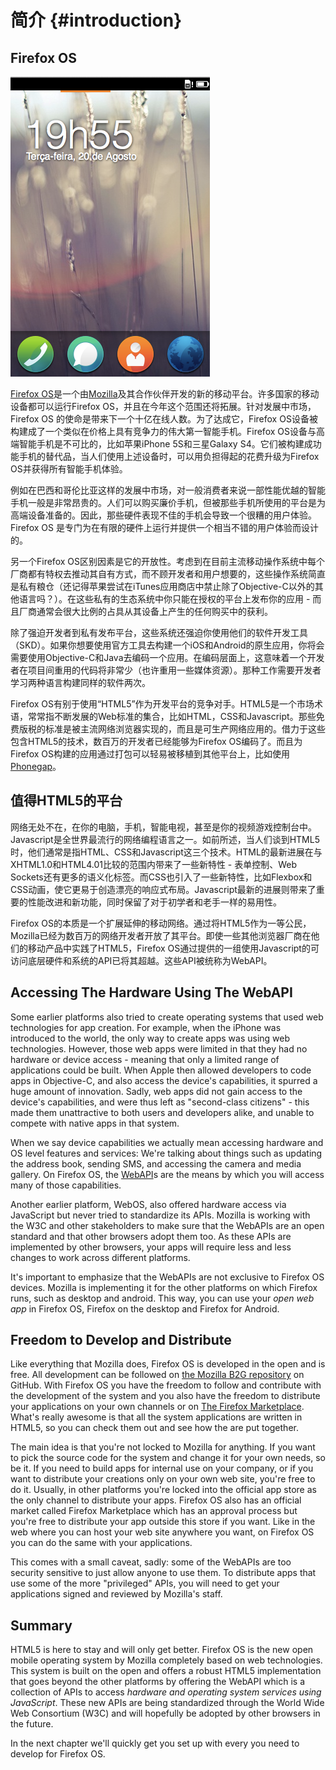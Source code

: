 # 简介 {#introduction}

## Firefox OS

![Firefox OS](images/originals/firefox_os_simulator.png)

[Firefox OS](http://www.mozilla.org/firefox/os/)是一个由[Mozilla](http://mozilla.org)及其合作伙伴开发的新的移动平台。许多国家的移动设备都可以运行Firefox OS，并且在今年这个范围还将拓展。针对发展中市场，Firefox OS 的使命是带来下一个十亿在线人数。为了达成它，Firefox OS设备被构建成了一个类似在价格上具有竞争力的伟大第一智能手机。Firefox OS设备与高端智能手机是不可比的，比如苹果iPhone 5S和三星Galaxy S4。它们被构建成功能手机的替代品，当人们使用上述设备时，可以用负担得起的花费升级为Firefox OS并获得所有智能手机体验。

例如在巴西和哥伦比亚这样的发展中市场，对一般消费者来说一部性能优越的智能手机一般是非常昂贵的。人们可以购买廉价手机，但被那些手机所使用的平台是为高端设备准备的。因此，那些硬件表现不佳的手机会导致一个很糟的用户体验。Firefox OS 是专门为在有限的硬件上运行并提供一个相当不错的用户体验而设计的。

另一个Firefox OS区别因素是它的开放性。考虑到在目前主流移动操作系统中每个厂商都有特权去推动其自有方式，而不顾开发者和用户想要的，这些操作系统简直是私有粮仓（还记得苹果尝试在iTunes应用商店中禁止除了Objective-C以外的其他语言吗？）。在这些私有的生态系统中你只能在授权的平台上发布你的应用 - 而且厂商通常会很大比例的占具从其设备上产生的任何购买中的获利。

除了强迫开发者到私有发布平台，这些系统还强迫你使用他们的软件开发工具（SKD）。如果你想要使用官方工具去构建一个iOS和Android的原生应用，你将会需要使用Objective-C和Java去编码一个应用。在编码层面上，这意味着一个开发者在项目间重用的代码将非常少（也许重用一些媒体资源）。那种工作需要开发者学习两种语言构建同样的软件两次。

Firefox OS有别于使用“HTML5”作为开发平台的竞争对手。HTML5是一个市场术语，常常指不断发展的Web标准的集合，比如HTML，CSS和Javascript。那些免费版税的标准是被主流网络浏览器实现的，而且是可生产网络应用的。借力于这些包含HTML5的技术，数百万的开发者已经能够为Firefox OS编码了。而且为Firefox OS构建的应用通过打包可以轻易被移植到其他平台上，比如使用[Phonegap](http://phonegap.com)。

## 值得HTML5的平台

网络无处不在，在你的电脑，手机，智能电视，甚至是你的视频游戏控制台中。Javascript是全世界最流行的网络编程语言之一。如前所述，当人们谈到HTML5时，他们通常是指HTML、CSS和Javascript这三个技术。HTML的最新进展在与XHTML1.0和HTML4.01比较的范围内带来了一些新特性 - 表单控制、Web Sockets还有更多的语义化标签。而CSS也引入了一些新特性，比如Flexbox和CSS动画，使它更易于创造漂亮的响应式布局。Javascript最新的进展则带来了重要的性能改进和新功能，同时保留了对于初学者和老手一样的易用性。

Firefox OS的本质是一个扩展延伸的移动网络。通过将HTML5作为一等公民，Mozilla已经为数百万的网络开发者开放了其平台。即使一些其他浏览器厂商在他们的移动产品中实践了HTML5，Firefox OS通过提供的一组使用Javascript的可访问底层硬件和系统的API已将其超越。这些API被统称为WebAPI。

## Accessing The Hardware Using The WebAPI

Some earlier platforms also tried to create operating systems that used web technologies for app creation. For example, when the iPhone was introduced to the world, the only way to create apps was using web technologies. However, those web apps were limited in that they had no hardware or device access - meaning that only a limited range of applications could be built. When Apple then allowed developers to code apps in Objective-C, and also access the device's capabilities, it spurred a huge amount of innovation. Sadly, web apps did not gain access to the device's capabilities, and were thus left as "second-class citizens" - this made them unattractive to both users and developers alike, and unable to compete with native apps in that system.

When we say device capabilities we actually mean accessing hardware and OS level features and services: We're talking about things such as updating the address book, sending SMS, and accessing the camera and media gallery. On Firefox OS, the [WebAPI](https://wiki.mozilla.org/WebAPI)s are the means by which you will access many of those capabilities. 

Another earlier platform, WebOS, also offered hardware access via JavaScript but never tried to standardize its APIs. Mozilla is working with the W3C and other stakeholders to make sure that the WebAPIs are an open standard and that other browsers adopt them too. As these APIs are implemented by other browsers, your apps will require less and less changes to work across different platforms.

It's important to emphasize that the WebAPIs are not exclusive to Firefox OS devices. Mozilla is implementing it for the other platforms on which Firefox runs, such as desktop and android. This way, you can use your *open web app* in Firefox OS, Firefox on the desktop and Firefox for Android.

## Freedom to Develop and Distribute

Like everything that Mozilla does, Firefox OS is developed in the open and is free. All development can be followed on [the Mozilla B2G repository](https://github.com/mozilla-b2g/B2G) on GitHub. With Firefox OS you have the freedom to follow and contribute with the development of the system and you also have the freedom to distribute your applications on your own channels or on [The Firefox Marketplace](https://marketplace.firefox.com/). What's really awesome is that all the system applications are written in HTML5, so you can check them out and see how the are put together. 

The main idea is that you're not locked to Mozilla for anything. If you want to pick the source code for the system and change it for your own needs, so be it. If you need to build apps for internal use on your company, or if you want to distribute your creations only on your own web site, you're free to do it. Usually, in other platforms you're locked into the official app store as the only channel to distribute your apps. Firefox OS also has an official market called Firefox Marketplace which has an approval process but you're free to distribute your app outside this store if you want. Like in the web where you can host your web site anywhere you want, on Firefox OS you can do the same with your applications. 

This comes with a small caveat, sadly: some of the WebAPIs are too security sensitive to just allow anyone to use them. To distribute apps that use some of the more "privileged" APIs, you will need to get your applications signed and reviewed by Mozilla's staff. 

## Summary

HTML5 is here to stay and will only get better. Firefox OS is the new open mobile operating system by Mozilla completely based on web technologies. This system is built on the open and offers a robust HTML5 implementation that goes beyond the other platforms by offering the WebAPI which is a collection of APIs to access *hardware and operating system services using JavaScript*. These new APIs are being standardized through the World Wide Web Consortium (W3C) and will hopefully be adopted by other browsers in the future.

In the next chapter we'll quickly get you set up with every you need to develop for Firefox OS. 
